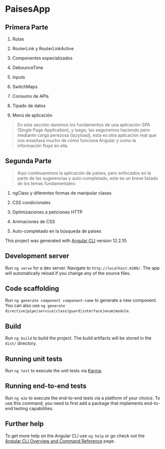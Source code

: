 # PaisesApp

## Primera Parte

1. Rutas

2. RouterLink y RouterLinkActive

3. Componentes especializados

4. DebounceTime

5. Inputs

6. SwitchMaps

7. Consumo de APIs

8. Tipado de datos

9. Menú de aplicación

>En esta sección daremos los fundamentos de una aplicación SPA (Single Page Application), y luego, las seguiremos haciendo pero mediante carga perezosa (lazyload), esta es otra aplicación real que nos enseñara mucho de cómo funciona Angular y como la información fluye en ella.

## Segunda Parte

>Aquí continuaremos la aplicación de países, pero enfocados en la parte de las sugerencias y auto-completado, este es un breve listado de los temas fundamentales:

1. ngClass y diferentes formas de manipular clases

2. CSS condicionales

3. Optimizaciones a peticiones HTTP

4. Animaciones de CSS

5. Auto-completado en la búsqueda de países

This project was generated with [Angular CLI](https://github.com/angular/angular-cli) version 12.2.10.

## Development server

Run `ng serve` for a dev server. Navigate to `http://localhost:4200/`. The app will automatically reload if you change any of the source files.

## Code scaffolding

Run `ng generate component component-name` to generate a new component. You can also use `ng generate directive|pipe|service|class|guard|interface|enum|module`.

## Build

Run `ng build` to build the project. The build artifacts will be stored in the `dist/` directory.

## Running unit tests

Run `ng test` to execute the unit tests via [Karma](https://karma-runner.github.io).

## Running end-to-end tests

Run `ng e2e` to execute the end-to-end tests via a platform of your choice. To use this command, you need to first add a package that implements end-to-end testing capabilities.

## Further help

To get more help on the Angular CLI use `ng help` or go check out the [Angular CLI Overview and Command Reference](https://angular.io/cli) page.

